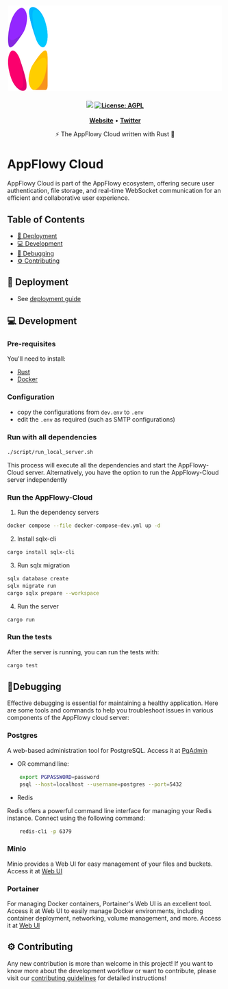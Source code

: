 <p align="center">
  <img src="assets/logos/appflowy_logo.svg"  width="500" height="200" />
</p>

<h4 align="center">
   <a href="https://discord.gg/9Q2xaN37tV"><img src="https://img.shields.io/badge/AppFlowy.IO-discord-orange"></a>
    <a href="https://opensource.org/licenses/AGPL-3.0"><img src="https://img.shields.io/badge/license-AGPL-purple.svg" alt="License: AGPL"></a>
</h4>


<p align="center">
    <a href="https://www.appflowy.com"><b>Website</b></a> •
    <a href="https://twitter.com/appflowy"><b>Twitter</b></a>
</p>

<p align="center">⚡ The AppFlowy Cloud written with Rust 🦀</p>

# AppFlowy Cloud

AppFlowy Cloud is part of the AppFlowy ecosystem, offering secure user authentication, file storage,
and real-time WebSocket communication for an efficient and collaborative user experience.

## Table of Contents

- [🚀 Deployment](#-deployment)
- [💻 Development](#-development)
- [🐞 Debugging](#-debugging)
- [⚙️ Contributing](#-contributing)

## 🚀 Deployment

- See [deployment guide](./doc/DEPLOYMENT.md)

## 💻 Development

### Pre-requisites

You'll need to install:

- [Rust](https://www.rust-lang.org/tools/install)
- [Docker](https://docs.docker.com/get-docker/)

### Configuration

- copy the configurations from `dev.env` to `.env`
- edit the `.env` as required (such as SMTP configurations)

### Run with all dependencies

```bash
./script/run_local_server.sh
```

This process will execute all the dependencies and start the AppFlowy-Cloud server. Alternatively,
you have the option to run the AppFlowy-Cloud server independently

### Run the AppFlowy-Cloud

1. Run the dependency servers

```bash
docker compose --file docker-compose-dev.yml up -d
```

2. Install sqlx-cli

```bash
cargo install sqlx-cli
```

3. Run sqlx migration

```bash
sqlx database create
sqlx migrate run
cargo sqlx prepare --workspace
```

4. Run the server

```bash
cargo run
```

### Run the tests

After the server is running, you can run the tests with:

```bash
cargo test
```

## 🐞Debugging

Effective debugging is essential for maintaining a healthy application. Here are some tools and commands to help you
troubleshoot issues in various components of the AppFlowy cloud server:

### Postgres

A web-based administration tool for PostgreSQL. Access it at [PgAdmin](http://localhost:5400)

- OR command line:

```bash
    export PGPASSWORD=password
    psql --host=localhost --username=postgres --port=5432
```

- Redis

Redis offers a powerful command line interface for managing your Redis instance. Connect using the following command:

```bash
    redis-cli -p 6379
```

### Minio

Minio provides a Web UI for easy management of your files and buckets. Access it at [Web UI](http://localhost:9001)

### Portainer

For managing Docker containers, Portainer's Web UI is an excellent tool. Access it at Web UI to easily manage Docker
environments, including container deployment, networking, volume management, and more. Access it
at [Web UI](http://localhost:9442)

## ⚙️ Contributing

Any new contribution is more than welcome in this project!
If you want to know more about the development workflow or want to contribute, please visit
our [contributing guidelines](./doc/CONTRIBUTING.md) for detailed instructions!
